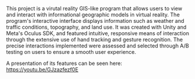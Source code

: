 This project is a virutal reality GIS-like program that allows users to view and interact with informational geographic models in virtual reality. The program's interactive interface displays information such as weather and traffic conditions, topography, and land use. It was created with Unity and Meta's Oculus SDK, and featured intuitive, responsive means of interaction through the extensive use of hand tracking and gesture recognition. The precise interactions implemented were assessed and selected through A/B testing on users to ensure a smooth user experience.

A presentation of its features can be seen here: https://youtu.be/GJzazfezf0E
